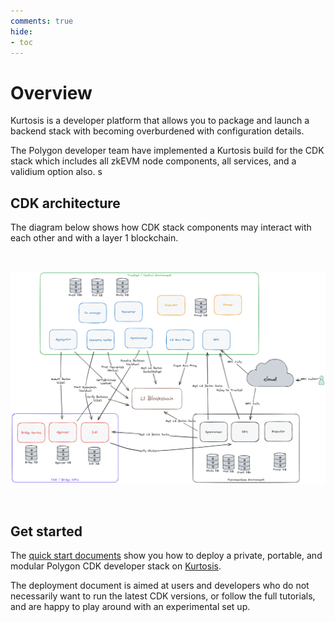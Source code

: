 ```yaml
---
comments: true
hide:
- toc
---
```


# Overview

Kurtosis is a developer platform that allows you to package and launch a backend stack with becoming overburdened with configuration details.

The Polygon developer team have implemented a Kurtosis build for the CDK stack which includes all zkEVM node components, all services, and a validium option also.
s
## CDK architecture

The diagram below shows how CDK stack components may interact with each other and with a layer 1 blockchain.

</br>

![Architecture](img/architecture.png)

<br/>

## Get started

The [quick start documents](quickstart/deploy-stack.md) show you how to deploy a private, portable, and modular Polygon CDK developer stack on [Kurtosis](https://github.com/kurtosis-tech/kurtosis).

The deployment document is aimed at users and developers who do not necessarily want to run the latest CDK versions, or follow the full tutorials, and are happy to play around with an experimental set up.

<br/>

